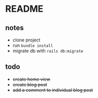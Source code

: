 # README

## notes
* clone project
* run `bundle install`
* migrate db with `rails db:migrate`


## todo
* ~~create home view~~
* ~~create blog post~~
* ~~add a comment to individual blog post~~

